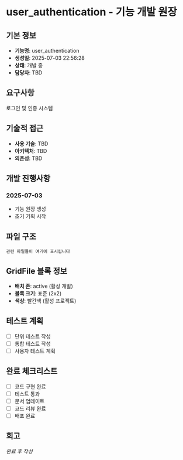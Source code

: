 # user_authentication - 기능 개발 원장

## 기본 정보
- **기능명**: user_authentication
- **생성일**: 2025-07-03 22:56:28
- **상태**: 개발 중
- **담당자**: TBD

## 요구사항
로그인 및 인증 시스템

## 기술적 접근
- **사용 기술**: TBD
- **아키텍처**: TBD
- **의존성**: TBD

## 개발 진행사항
### 2025-07-03
- 기능 원장 생성
- 초기 기획 시작

## 파일 구조
```
관련 파일들이 여기에 표시됩니다
```

## GridFile 블록 정보
- **배치 존**: active (활성 개발)
- **블록 크기**: 표준 (2x2)
- **색상**: 빨간색 (활성 프로젝트)

## 테스트 계획
- [ ] 단위 테스트 작성
- [ ] 통합 테스트 작성
- [ ] 사용자 테스트 계획

## 완료 체크리스트
- [ ] 코드 구현 완료
- [ ] 테스트 통과
- [ ] 문서 업데이트
- [ ] 코드 리뷰 완료
- [ ] 배포 완료

## 회고
*완료 후 작성*
